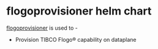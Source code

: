 # flogoprovisioner helm chart
[flogoprovisioner](.) is used to -
* Provision TIBCO Flogo® capability on dataplane
